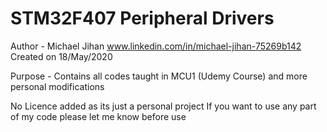 # STM32F407 Peripheral Drivers
Author - Michael Jihan www.linkedin.com/in/michael-jihan-75269b142 
Created on 18/May/2020

Purpose - Contains all codes taught in MCU1 (Udemy Course) and more personal modifications

No Licence added as its just a personal project If you want to use any part of my code please let me know before use
